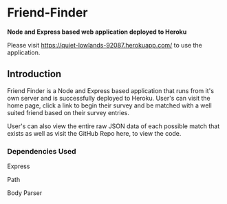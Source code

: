 # Friend-Finder
**Node and Express based web application deployed to Heroku**

Please visit https://quiet-lowlands-92087.herokuapp.com/ to use the application.

## Introduction 
Friend Finder is a Node and Express based application that runs from it's own server and is successfully deployed to Heroku. User's can visit the home page, click a link to begin their survey and be matched with a well suited friend based on their survey entries. 

User's can also view the entire raw JSON data of each possible match that exists as well as visit the GitHub Repo here, to view the code.

### Dependencies Used

Express 

Path

Body Parser